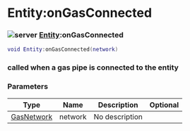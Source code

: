 # Entity:onGasConnected

### ![server](../../home/entity/.gitbook/assets/server.png) [Entity](../../home/entity/home/Entity/):onGasConnected

```lua
void Entity:onGasConnected(network)
```

### called when a gas pipe is connected to the entity

### Parameters

| Type                                             | Name    | Description    | Optional |
| ------------------------------------------------ | ------- | -------------- | -------: |
| [GasNetwork](../../home/entity/home/GasNetwork/) | network | No description |          |

